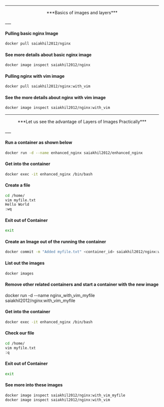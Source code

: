 ___
<p align="center">
***Basics of images and layers***
</p>
___

#### Pulling basic nginx Image
```bash
docker pull saiakhil2012/nginx
```

#### See more details about basic nginx image
```bash
docker image inspect saiakhil2012/nginx
```

#### Pulling nginx with vim image
```bash
docker pull saiakhil2012/nginx:with_vim
```

#### See the more details about nginx with vim image
```bash
docker image inspect saiakhil2012/nginx:with_vim
```
___
<p align="center">
***Let us see the advantage of Layers of Images Practically***
</p>
___

#### Run a container as shown below
```bash
docker run -d --name enhanced_nginx saiakhil2012/enhanced_nginx
```

#### Get into the container
```bash
docker exec -it enhanced_nginx /bin/bash
```

#### Create a file
```bash
cd /home/
vim myfile.txt
Hello World
:wq
```

#### Exit out of Container
```bash
exit
```

#### Create an Image out of the running the container
```bash
docker commit -m "Added myfile.txt" <container_id> saiakhil2012/nginx:with_vim_myfile
```
#### List out the images
```bash
docker images
```

#### Remove other related containers and start a container with the new image
docker run -d --name nginx_with_vim_myfile saiakhil2012/nginx:with_vim_myfile

#### Get into the container
```bash
docker exec -it enhanced_nginx /bin/bash
```

#### Check our file
```bash
cd /home/
vim myfile.txt
:q
```

#### Exit out of Container
```bash
exit
```

#### See more into these images
```bash
docker image inspect saiakhil2012/nginx:with_vim_myfile
docker image inspect saiakhil2012/nginx:with_vim
```
